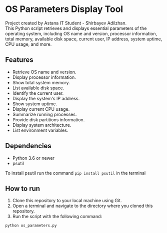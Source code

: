 # OS Parameters Display Tool
Project created by Astana IT Student - Shirbayev Adilzhan. <br>
This Python script retrieves and displays essential parameters of the operating system, including OS name and version, processor information, total memory, available disk space, current user, IP address, system uptime, CPU usage, and more.

## Features
<ul>
<li>Retrieve OS name and version. </li>
<li>Display processor information.</li>
<li>Show total system memory.</li>
<li>List available disk space.</li>
<li>Identify the current user.</li>
<li>Display the system's IP address.</li>
<li>Show system uptime.</li>
<li>Display current CPU usage.</li>
<li>Summarize running processes.</li>
<li>Provide disk partitions information.</li>
<li>Display system architecture.</li>
<li>List environment variables. </li>
</ul>

## Dependencies
<ul>
<li>Python 3.6 or newer</li>
<li>psutil</li>
</ul>

To install psutil run the command ```pip install psutil``` in the terminal

## How to run
<ol>
<li>Clone this repository to your local machine using Git.</li>
<li>Open a terminal and navigate to the directory where you cloned this repository.</li>
<li>Run the script with the following command: </li>
</ol>

```python os_parameters.py```

